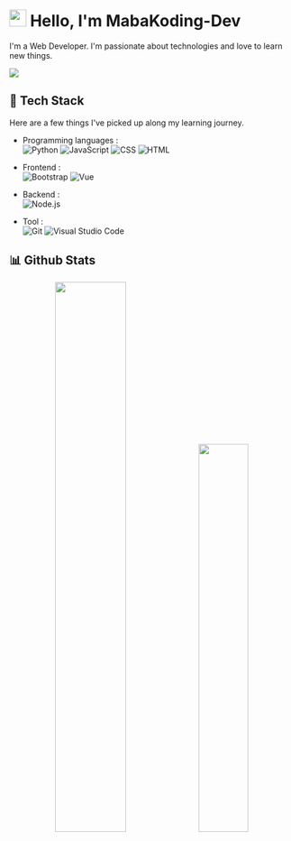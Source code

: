 # <img src="https://imgur.com/C7PX4kM.gif" height="30px" width="30px"> Hello, I'm MabaKoding-Dev

I'm a Web Developer. I'm passionate about technologies and love to learn new things.

<img src="https://img.shields.io/badge/-nuryasin.daudpoetra@gmail.com-556DB3?style=flat-square&logo=gmail&logoColor=EA4335"/>

## 🧰 Tech Stack

Here are a few things I've picked up along my learning journey.

- Programming languages : <br />
![Python](https://img.shields.io/badge/-Python-05122A?style=flat&logo=python)
![JavaScript](https://img.shields.io/badge/-JavaScript-05122A?style=flat&logo=javascript)
![CSS](https://img.shields.io/badge/-CSS-05122A?style=flat&logo=CSS3&logoColor=1572B6)
![HTML](https://img.shields.io/badge/-HTML-05122A?style=flat&logo=HTML5)&nbsp;

- Frontend : <br />
![Bootstrap](https://img.shields.io/badge/-Bootstrap-05122A?style=flat&logo=bootstrap&logoColor=563D7C)
![Vue](https://img.shields.io/badge/-Vue-05122A?style=flat&logo=vue&logoColor=4FC08D)

- Backend : <br />
![Node.js](https://img.shields.io/badge/-Node.js-05122A?style=flat&logo=node.js)

- Tool : <br />
![Git](https://img.shields.io/badge/-Git-05122A?style=flat&logo=git)
![Visual Studio Code](https://img.shields.io/badge/-Visual%20Studio%20Code-05122A?style=flat&logo=visual-studio-code&logoColor=007ACC)


## 📊 Github Stats

<p align="center">
  <img  width="50%" src="https://github-readme-stats.vercel.app/api?username=MabaKoding&count_private=true&theme=tokyonight" /> <img width="42%" src="https://github-readme-stats.vercel.app/api/top-langs/?username=MabaKoding&layout=compact&theme=tokyonight" />
 </p>
